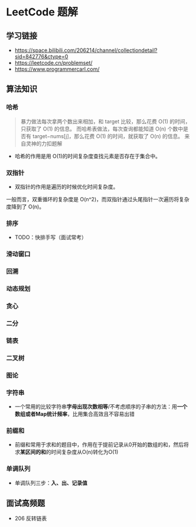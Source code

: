 # LeetCode 题解

## 学习链接

- <https://space.bilibili.com/206214/channel/collectiondetail?sid=842776&ctype=0>
- <https://leetcode.cn/problemset/>
- <https://www.programmercarl.com/>

## 算法知识

### 哈希

> 暴力做法每次拿两个数出来相加，和 target 比较，那么花费 O(1) 的时间，只获取了 O(1) 的信息。
> 而哈希表做法，每次查询都能知道 O(n) 个数中是否有 target−nums[j]，那么花费 O(1) 的时间，就获取了 O(n) 的信息。
> 来自灵神的力扣题解

- 哈希的作用是用 O(1)的时间复杂度查找元素是否存在于集合中。

### 双指针

- 双指针的作用是遍历的时候优化时间复杂度。

一般而言，双重循环的复杂度是 O(n^2)，而双指针通过头尾指针一次遍历将复杂度降到了 O(n)。

### 排序

- TODO：快排手写（面试常考）

### 滑动窗口

### 回溯

### 动态规划

### 贪心

### 二分

### 链表

### 二叉树

### 图论

### 字符串

- 一个常用的比较字符串**字母出现次数相等**/不考虑顺序的子串的方法：用**一个数组或者Map统计频率**，比用集合高效且不容易出错

### 前缀和

- 前缀和常用于求和的题目中，作用在于提前记录从0开始的数组的和，然后将求**某区间的和**的时间复杂度从O(n)转化为O(1)

### 单调队列

- 单调队列三步：**入、出、记录值**

## 面试高频题

- 206 反转链表